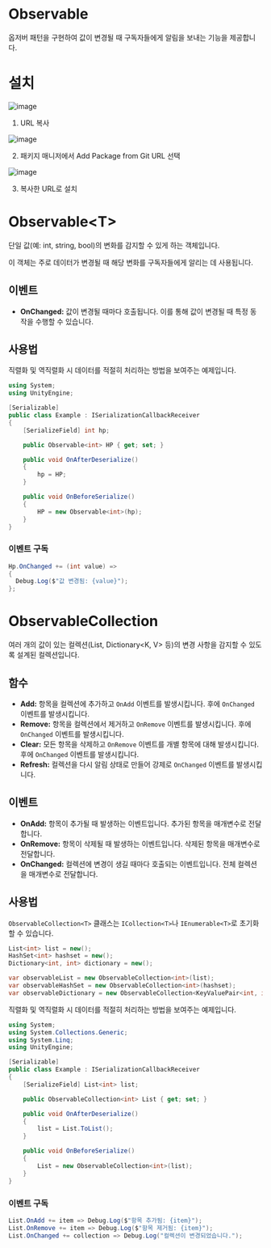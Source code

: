 # Observable

옵저버 패턴을 구현하여 값이 변경될 때 구독자들에게 알림을 보내는 기능을 제공합니다.

# 설치

![image](https://github.com/user-attachments/assets/174185db-6090-42e7-93b7-01b3f0701315)

1. URL 복사

![image](https://github.com/user-attachments/assets/f4060f1d-94aa-4a49-b001-e7a5e01316e1)

2. 패키지 매니저에서 Add Package from Git URL 선택

![image](https://github.com/user-attachments/assets/a4af4faf-2741-48ea-b525-29bc0a09688b)
   
3.  복사한 URL로 설치

# Observable\<T\>

단일 값(예: int, string, bool)의 변화를 감지할 수 있게 하는 객체입니다.

이 객체는 주로 데이터가 변경될 때 해당 변화를 구독자들에게 알리는 데 사용됩니다.

## 이벤트
- **OnChanged:** 값이 변경될 때마다 호출됩니다. 이를 통해 값이 변경될 때 특정 동작을 수행할 수 있습니다.

## 사용법

직렬화 및 역직렬화 시 데이터를 적절히 처리하는 방법을 보여주는 예제입니다.

```csharp
using System;
using UnityEngine;

[Serializable]
public class Example : ISerializationCallbackReceiver
{
	[SerializeField] int hp;

	public Observable<int> HP { get; set; }

	public void OnAfterDeserialize()
	{
		hp = HP;
	}

	public void OnBeforeSerialize()
	{
		HP = new Observable<int>(hp);
	}
}
```
### 이벤트 구독

```csharp
Hp.OnChanged += (int value) =>
{
  Debug.Log($"값 변경됨: {value}");
};
```

# ObservableCollection<T>

여러 개의 값이 있는 컬렉션(List<T>, Dictionary<K, V> 등)의 변경 사항을 감지할 수 있도록 설계된 컬렉션입니다.

## 함수
- **Add:** 항목을 컬렉션에 추가하고 `OnAdd` 이벤트를 발생시킵니다. 후에 `OnChanged` 이벤트를 발생시킵니다.
- **Remove:** 항목을 컬렉션에서 제거하고 `OnRemove` 이벤트를 발생시킵니다. 후에 `OnChanged` 이벤트를 발생시킵니다.
- **Clear:** 모든 항목을 삭제하고 `OnRemove` 이벤트를 개별 항목에 대해 발생시킵니다. 후에 `OnChanged` 이벤트를 발생시킵니다.
- **Refresh:** 컬렉션을 다시 알림 상태로 만들어 강제로 `OnChanged` 이벤트를 발생시킵니다.

## 이벤트
- **OnAdd:** 항목이 추가될 때 발생하는 이벤트입니다. 추가된 항목을 매개변수로 전달합니다.
- **OnRemove:** 항목이 삭제될 때 발생하는 이벤트입니다. 삭제된 항목을 매개변수로 전달합니다.
- **OnChanged:** 컬렉션에 변경이 생길 때마다 호출되는 이벤트입니다. 전체 컬렉션을 매개변수로 전달합니다.

## 사용법

`ObservableCollection<T>` 클래스는 `ICollection<T>`나 `IEnumerable<T>`로 초기화할 수 있습니다.

```csharp
List<int> list = new();
HashSet<int> hashset = new();
Dictionary<int, int> dictionary = new();

var observableList = new ObservableCollection<int>(list);
var observableHashSet = new ObservableCollection<int>(hashset);
var observableDictionary = new ObservableCollection<KeyValuePair<int, int>>(dictionary);
```

직렬화 및 역직렬화 시 데이터를 적절히 처리하는 방법을 보여주는 예제입니다.

```csharp
using System;
using System.Collections.Generic;
using System.Linq;
using UnityEngine;

[Serializable]
public class Example : ISerializationCallbackReceiver
{
	[SerializeField] List<int> list;

	public ObservableCollection<int> List { get; set; }

	public void OnAfterDeserialize()
	{
		list = List.ToList();
	}

	public void OnBeforeSerialize()
	{
		List = new ObservableCollection<int>(list);
	}
}
```

### 이벤트 구독
```csharp
List.OnAdd += item => Debug.Log($"항목 추가됨: {item}");
List.OnRemove += item => Debug.Log($"항목 제거됨: {item}");
List.OnChanged += collection => Debug.Log("컬렉션이 변경되었습니다.");
```
